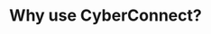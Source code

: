 ---
id: why-use-cyberconnect
title: Why use CyberConnect?
slug: /introduction/why-use-cyberconnect
sidebar_label: Why use CyberConnect?
sidebar_position: 2
---